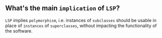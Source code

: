 What's the main `implication` of `LSP`?
---
`LSP` implies `polymorphism`, i.e. instances of `subclasses` should be usable in place of `instances` of `superclasses`, without impacting the functionality of the software.